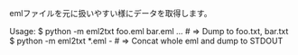 emlファイルを元に扱いやすい様にデータを取得します。

Usage:
    $ python -m eml2txt foo.eml bar.eml ...  # => Dump to foo.txt, bar.txt
    $ python -m eml2txt *.eml -  # => Concat whole eml and dump to STDOUT
